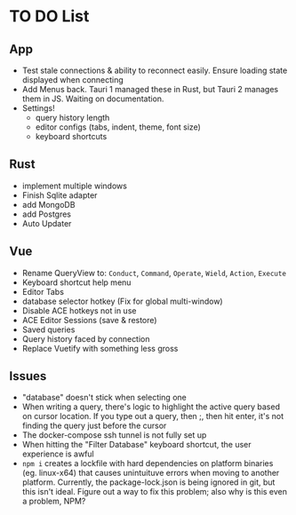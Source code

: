 TO DO List
===================

## App
- Test stale connections & ability to reconnect easily. Ensure loading state displayed when connecting
- Add Menus back. Tauri 1 managed these in Rust, but Tauri 2 manages them in JS. Waiting on documentation.
- Settings!
  - query history length
  - editor configs (tabs, indent, theme, font size)
  - keyboard shortcuts

## Rust

- implement multiple windows
- Finish Sqlite adapter
- add MongoDB
- add Postgres
- Auto Updater

## Vue

- Rename QueryView to: `Conduct`, `Command`, `Operate`, `Wield`, `Action`, `Execute`
- Keyboard shortcut help menu
- Editor Tabs
- database selector hotkey (Fix for global multi-window)
- Disable ACE hotkeys not in use
- ACE Editor Sessions (save & restore)
- Saved queries
- Query history faced by connection
- Replace Vuetify with something less gross

## Issues

- "database" doesn't stick when selecting one
- When writing a query, there's logic to highlight the active query based on cursor location.
  If you type out a query, then ;, then hit enter, it's not finding the query just before the cursor
- The docker-compose ssh tunnel is not fully set up
- When hitting the "Filter Database" keyboard shortcut, the user experience is awful
- `npm i` creates a lockfile with hard dependencies on platform binaries (eg. linux-x64) that causes unintuituve errors
  when moving to another platform. Currently, the package-lock.json is being ignored in git, but this isn't ideal.
  Figure out a way to fix this problem; also why is this even a problem, NPM?
